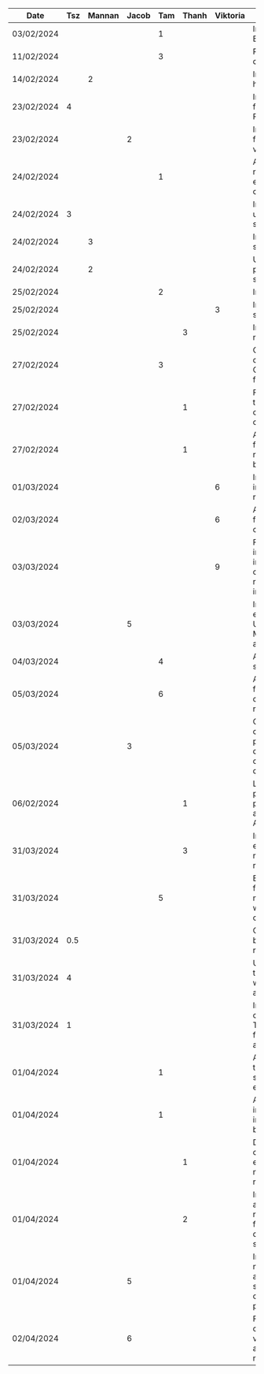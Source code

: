 | Date       | Tsz | Mannan | Jacob | Tam | Thanh | Viktoria | Task                                                                                 |
|------------| --- | ------ |-------| --- | ----- | -------- |--------------------------------------------------------------------------------------|
| 03/02/2024 |     |        |       | 1   |       |          | Initial setup Express backend                                                        |
| 11/02/2024 |     |        |       | 3   |       |          | Researched recipe datasets                                                           |
| 14/02/2024 |     | 2      |       |     |       |          | Implemented initial home page layout                                                 |
| 23/02/2024 | 4   |        |       |     |       |          | Implemented login feature with Firebase Auth                                         |
| 23/02/2024 |     |        | 2     |     |       |          | Initial preferences feature popup and viewmodel, state                               |
| 24/02/2024 |     |        |       | 1   |       |          | Analyzed Edamam recipe search endpoint query criteria                                |
| 24/02/2024 | 3   |        |       |     |       |          | Implemented sign up, refactored some login logic                                     |
| 24/02/2024 |     | 3      |       |     |       |          | Integrated recipe search API                                                         |
| 24/02/2024 |     | 2      |       |     |       |          | Updated home page layout, added sample/demo data                                     |
| 25/02/2024 |     |        |       | 2   |       |          | Initial account tab                                                                  |
| 25/02/2024 |     |        |       |     |       | 3        | Inital review view set up                                                            |
| 25/02/2024 |     |        |       |     | 3     |          | Implemented recipe page layout                                                       |
| 27/02/2024 |     |        |       | 3   |       |          | Created MongoDB deployment + CRUD endpoints for userdata                             |
| 27/02/2024 |     |        |       |     | 1     |          | Fixed error where toolbar didn't collapse and cleaned up                             |
| 27/02/2024 |     |        |       |     | 1     |          | Added query for fetching specific recipe and fixed UI bugs                           |
| 01/03/2024 |     |        |       |     |       | 6        | Initial implementation of reviews                                                    |
| 02/03/2024 |     |        |       |     |       | 6        | Added image functionality + changed layouts                                          |
| 03/03/2024 |     |        |       |     |       | 9        | Faced issues with initial implementation so completely altered review implementation |
| 03/03/2024 |     |        | 5     |     |       |          | Implementation of experimental prefs UI components, ModalBottomSheet and others      |
| 04/03/2024 |     |        |       | 4   |       |          | Added inital search activity                                                         |
| 05/03/2024 |     |        |       | 6   |       |          | Added search functionality + display search results                                  |
| 05/03/2024 |     |        | 3     |     |       |          | Creating composable previews and demonstration, created dummy data from API data     |
| 06/02/2024 |     |        |       |     | 1     |          | Link recipe details page to other pages and display actual result from APIs          |
| 31/03/2024 |     |        |       |     | 3     |          | Implement API endpoints for recipes and reviews                                      |
| 31/03/2024 |     |        |       | 5   |       |          | Enhanced search feature, created new multiselect widget, refactored chip groups      |
| 31/03/2024 | 0.5 |        |       |     |       |          | Cleaning up all git branches and repository                                          |
| 31/03/2024 | 4   |        |       |     |       |          | Updating backend to be compatible with user authentication                           |
| 31/03/2024 | 1   |        |       |     |       |          | Improving error checking and Toast messages for user authentication                  |
| 01/04/2024 |     |        |       | 1   |       |          | Added filter button to make navigating search feature easier                         |
| 01/04/2024 |     |        |       | 1   |       |          | Added copy ingredients and instructions buttons                                      |
| 01/04/2024 |     |        |       |     | 1     |          | Display calories, cooking equipment + navigation from recipe details page            |
| 01/04/2024 |     |        |       |     | 2     |          | Implement adding/removing recipes from favourite list and display the fav status     |
| 01/04/2024 |     |        | 5     |     |       |          | Implement navigation from activityXML of search to composable preferences UI         |
| 02/04/2024 |     |        | 6     |     |       |          | Fix userpreference data persistence in viewmodel and activity freeze on return bug   |

